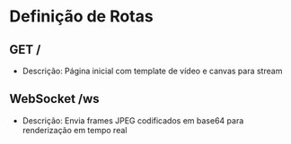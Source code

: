 # Definição de Rotas

## GET /
- Descrição: Página inicial com template de vídeo e canvas para stream

## WebSocket /ws
- Descrição: Envia frames JPEG codificados em base64 para renderização em tempo real 